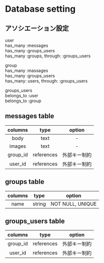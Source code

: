 
# Database setting



## アソシエーション設定

user  
  has_many :messages  
  has_many :groups_users  
  has_many :groups, through: :groups_users  

group  
  has_many :massages  
  has_many :groups_users  
  has_many: users, through: :groups_users  


groups_users  
  belongs_to :user  
  belongs_to :group  


## messages table
|columns|type|option|
|:-:|:-:|:-:|
|body|text|-|
|images|text|-|
|group_id|references|外部キー制約|
|user_id|references|外部キー制約|


## groups table
|columns|type|option|
|:-:|:-:|:-:|
|name|string|NOT NULL, UNIQUE|


## groups_users table
|columns|type|option|
|:-:|:-:|:-:|
|group_id|references|外部キー制約|
|user_id|references|外部キー制約|

